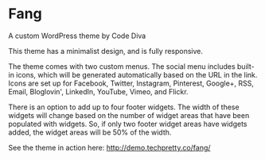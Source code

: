 # Fang
A custom WordPress theme by Code Diva

This theme has a minimalist design, and is fully responsive.

The theme comes with two custom menus. The social menu includes built-in icons, which will be generated automatically based on the URL in the link. Icons are set up for Facebook, Twitter, Instagram, Pinterest, Google+, RSS, Email, Bloglovin', LinkedIn, YouTube, Vimeo, and Flickr.

There is an option to add up to four footer widgets. The width of these widgets will change based on the number of widget areas that have been populated with widgets. So, if only two footer widget areas have widgets added, the widget areas will be 50% of the width. 

See the theme in action here:
http://demo.techpretty.co/fang/
